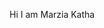 Hi I am Marzia Katha
<!---
MarziaKatha/MarziaKatha is a ✨ special ✨ repository because its `README.md` (this file) appears on your GitHub profile.
You can click the Preview link to take a look at your changes.
--->
